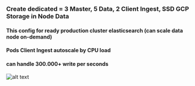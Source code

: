 ### Create dedicated = 3 Master, 5 Data, 2 Client Ingest, SSD GCP Storage in Node Data

#### This config for ready production cluster elasticsearch (can scale data node on-demand) ####
#### Pods Client Ingest autoscale by CPU load ####
#### can handle 300.000+ write per seconds ####

![alt text](https://i.imgur.com/uCTJets.png)

